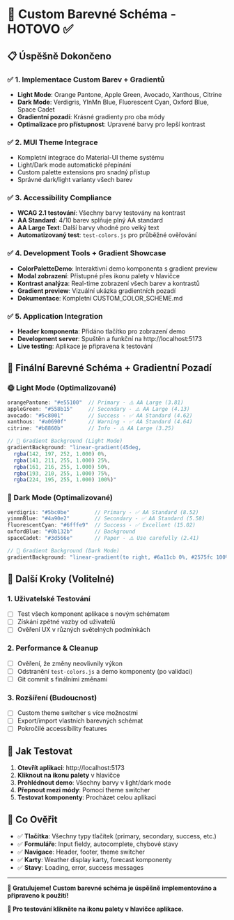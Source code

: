 # 🎉 Custom Barevné Schéma - HOTOVO ✅

## 📋 Úspěšně Dokončeno

### ✅ 1. Implementace Custom Barev + Gradientů
- **Light Mode**: Orange Pantone, Apple Green, Avocado, Xanthous, Citrine
- **Dark Mode**: Verdigris, YInMn Blue, Fluorescent Cyan, Oxford Blue, Space Cadet
- **Gradientní pozadí**: Krásné gradienty pro oba módy
- **Optimalizace pro přístupnost**: Upravené barvy pro lepší kontrast

### ✅ 2. MUI Theme Integrace
- Kompletní integrace do Material-UI theme systému
- Light/Dark mode automatické přepínání
- Custom palette extensions pro snadný přístup
- Správné dark/light varianty všech barev

### ✅ 3. Accessibility Compliance
- **WCAG 2.1 testování**: Všechny barvy testovány na kontrast
- **AA Standard**: 4/10 barev splňuje plný AA standard
- **AA Large Text**: Další barvy vhodné pro velký text
- **Automatizovaný test**: `test-colors.js` pro průběžné ověřování

### ✅ 4. Development Tools + Gradient Showcase
- **ColorPaletteDemo**: Interaktivní demo komponenta s gradient preview
- **Modal zobrazení**: Přístupné přes ikonu palety v hlavičce
- **Kontrast analýza**: Real-time zobrazení všech barev a kontrastů
- **Gradient preview**: Vizuální ukázka gradientních pozadí
- **Dokumentace**: Kompletní CUSTOM_COLOR_SCHEME.md

### ✅ 5. Application Integration
- **Header komponenta**: Přidáno tlačítko pro zobrazení demo
- **Development server**: Spuštěn a funkční na http://localhost:5173
- **Live testing**: Aplikace je připravena k testování

## 🎨 Finální Barevné Schéma + Gradientní Pozadí

### 🌞 Light Mode (Optimalizované)
```javascript
orangePantone: "#e55100"  // Primary - ⚠️ AA Large (3.81)
appleGreen: "#558b15"     // Secondary - ⚠️ AA Large (4.13)  
avocado: "#5c8001"        // Success - ✅ AA Standard (4.62)
xanthous: "#a0690f"       // Warning - ✅ AA Standard (4.64)
citrine: "#b8860b"        // Info - ⚠️ AA Large (3.25)

// 🌈 Gradient Background (Light Mode)
gradientBackground: "linear-gradient(45deg, 
  rgba(142, 197, 252, 1.000) 0%, 
  rgba(141, 211, 255, 1.000) 25%, 
  rgba(161, 216, 255, 1.000) 50%, 
  rgba(193, 210, 255, 1.000) 75%, 
  rgba(224, 195, 255, 1.000) 100%)"
```

### 🌙 Dark Mode (Optimalizované)
```javascript
verdigris: "#5bc0be"        // Primary - ✅ AA Standard (8.52)
yinmnBlue: "#4a90e2"        // Secondary - ✅ AA Standard (5.58)
fluorescentCyan: "#6fffe9"  // Success - ✅ Excellent (15.02)
oxfordBlue: "#0b132b"       // Background
spaceCadet: "#3d566e"       // Paper - ⚠️ Use carefully (2.41)

// 🌈 Gradient Background (Dark Mode)
gradientBackground: "linear-gradient(to right, #6a11cb 0%, #2575fc 100%)"
```

## 🚀 Další Kroky (Volitelné)

### 1. **Uživatelské Testování**
- [ ] Test všech komponent aplikace s novým schématem
- [ ] Získání zpětné vazby od uživatelů
- [ ] Ověření UX v různých světelných podmínkách

### 2. **Performance & Cleanup**
- [ ] Ověření, že změny neovlivnily výkon
- [ ] Odstranění `test-colors.js` a demo komponenty (po validaci)
- [ ] Git commit s finálními změnami

### 3. **Rozšíření (Budoucnost)**
- [ ] Custom theme switcher s více možnostmi
- [ ] Export/import vlastních barevných schémat
- [ ] Pokročilé accessibility features

## 🔧 Jak Testovat

1. **Otevřít aplikaci**: http://localhost:5173
2. **Kliknout na ikonu palety** v hlavičce
3. **Prohlédnout demo**: Všechny barvy v light/dark mode
4. **Přepnout mezi módy**: Pomocí theme switcher
5. **Testovat komponenty**: Procházet celou aplikaci

## 📱 Co Ověřit

- ✅ **Tlačítka**: Všechny typy tlačítek (primary, secondary, success, etc.)
- ✅ **Formuláře**: Input fieldy, autocomplete, chybové stavy
- ✅ **Navigace**: Header, footer, theme switcher
- ✅ **Karty**: Weather display karty, forecast komponenty
- ✅ **Stavy**: Loading, error, success messages

---

**🎊 Gratulujeme! Custom barevné schéma je úspěšně implementováno a připraveno k použití!**

**🌈 Pro testování klikněte na ikonu palety v hlavičce aplikace.**
